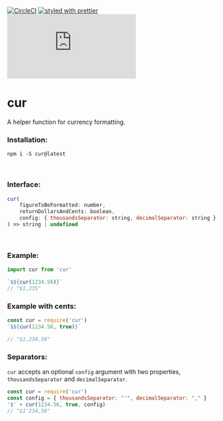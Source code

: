 [![CircleCI](https://circleci.com/gh/aervin/cur/tree/master.svg?style=shield)](https://circleci.com/gh/aervin/cur/tree/master)
[![styled with prettier](https://img.shields.io/badge/styled_with-prettier-ff69b4.svg)](https://github.com/prettier/prettier)
![minified](http://img.badgesize.io/aervin/cur/master/cur.js?label=minified)

# cur
A helper function for currency formatting.

### Installation:
```
npm i -S cur@latest
```
<br>


### Interface:
```javascript
cur(
    figureToBeFormatted: number,
    returnDollarsAndCents: boolean, 
    config: { thousandsSeparator: string, decimalSeparator: string }
) => string | undefined
```
<br>

### Example:
```javascript
import cur from 'cur'

`$${cur(1234.56)}`
// "$1,235"
```

### Example with cents:
```javascript
const cur = require('cur')
`$${cur(1234.56, true)}`

// "$1,234.56"
```

### Separators:
`cur` accepts an optional `config` argument with two properties, `thousandsSeparator` and `decimalSeparator`.
```javascript
const cur = require('cur')
const config = { thousandsSeparator: "'", decimalSeparator: "," }
'$' + cur(1234.56, true, config)
// "$1'234,56"
```
